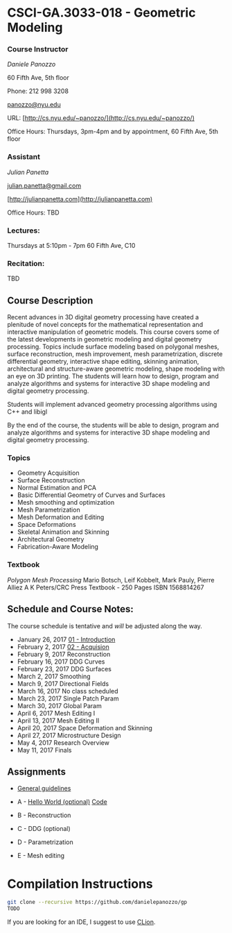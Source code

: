 # CSCI-GA.3033-018 - Geometric Modeling

### Course Instructor
*Daniele Panozzo*

60 Fifth Ave, 5th floor

Phone: 212 998 3208

[panozzo@nyu.edu](mailto:panozzo@nyu.edu)

URL: [http://cs.nyu.edu/~panozzo/](http://cs.nyu.edu/~panozzo/)

Office Hours: Thursdays, 3pm-4pm and by appointment, 60 Fifth Ave, 5th floor

### Assistant
*Julian Panetta*

[julian.panetta@gmail.com](mailto:julian.panetta@gmail.com)

[http://julianpanetta.com](http://julianpanetta.com)

Office Hours: TBD

### Lectures:
Thursdays at 5:10pm - 7pm
60 Fifth Ave, C10

### Recitation:
TBD

## Course Description

Recent advances in 3D digital geometry processing have created a plenitude of novel concepts for the mathematical representation and interactive manipulation of geometric models. This course covers some of the latest developments in geometric modeling and digital geometry processing. Topics include surface modeling based on polygonal meshes, surface reconstruction, mesh improvement, mesh parametrization, discrete differential geometry, interactive shape editing, skinning animation, architectural and structure-aware geometric modeling, shape modeling with an eye on 3D printing. The students will learn how to design, program and analyze algorithms and systems for interactive 3D shape modeling and digital geometry processing.

Students will implement advanced geometry processing algorithms using C++ and libigl

By the end of the course, the students will be able to design, program and analyze algorithms and systems for interactive 3D shape modeling and digital geometry processing.

### Topics

* Geometry Acquisition
* Surface Reconstruction
* Normal Estimation and PCA
* Basic Differential Geometry of Curves and Surfaces
* Mesh smoothing and optimization
* Mesh Parametrization
* Mesh Deformation and Editing
* Space Deformations
* Skeletal Animation and Skinning
* Architectural Geometry
* Fabrication-Aware Modeling

### Textbook
*Polygon Mesh Processing*
Mario Botsch, Leif Kobbelt, Mark Pauly, Pierre Alliez
A K Peters/CRC Press
Textbook - 250 Pages
ISBN 1568814267

## Schedule and Course Notes:

The course schedule is tentative and *will* be adjusted along the way.

* January 26, 2017	[01 - Introduction](http://cs.nyu.edu/~panozzo/gp/01%20-%20Introduction.pdf)
* February 2, 2017	[02 - Acquision](http://cs.nyu.edu/~panozzo/gp/02%20-%20Acquisition.pdf)
* February 9, 2017	Reconstruction
* February 16, 2017	DDG Curves
* February 23, 2017	DDG Surfaces
* March 2, 2017	Smoothing
* March 9, 2017	Directional Fields
* March 16, 2017	No class scheduled
* March 23, 2017	Single Patch Param
* March 30, 2017	Global Param
* April 6, 2017	Mesh Editing I
* April 13, 2017	Mesh Editing II
* April 20, 2017	Space Deformation and Skinning
* April 27, 2017	Microstructure Design
* May 4, 2017	Research Overview
* May 11, 2017	Finals

## Assignments

* [General guidelines](https://github.com/danielepanozzo/gp/raw/master/guidelines.pdf)

* A - [Hello World (optional)](https://github.com/NYUGP17/Assignment_1/raw/master/assignment1.pdf) [Code](https://github.com/NYUGP17/Assignment_1/)
* B - Reconstruction
* C - DDG (optional)
* D - Parametrization
* E - Mesh editing

# Compilation Instructions

```bash
git clone --recursive https://github.com/danielepanozzo/gp
TODO
```

If you are looking for an IDE, I suggest to use [CLion](https://www.jetbrains.com/clion/).
